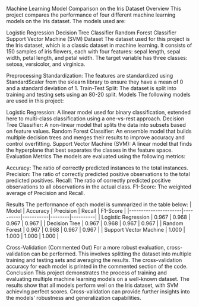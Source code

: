 Machine Learning Model Comparison on the Iris Dataset
Overview
This project compares the performance of four different machine learning models on the Iris dataset. The models used are:

Logistic Regression
Decision Tree Classifier
Random Forest Classifier
Support Vector Machine (SVM)
Dataset
The dataset used for this project is the Iris dataset, which is a classic dataset in machine learning. It consists of 150 samples of iris flowers, each with four features: sepal length, sepal width, petal length, and petal width. The target variable has three classes: setosa, versicolor, and virginica.

Preprocessing
Standardization: The features are standardized using StandardScaler from the sklearn library to ensure they have a mean of 0 and a standard deviation of 1.
Train-Test Split: The dataset is split into training and testing sets using an 80-20 split.
Models
The following models are used in this project:

Logistic Regression: A linear model used for binary classification, extended here to multi-class classification using a one-vs-rest approach.
Decision Tree Classifier: A non-linear model that splits the data into subsets based on feature values.
Random Forest Classifier: An ensemble model that builds multiple decision trees and merges their results to improve accuracy and control overfitting.
Support Vector Machine (SVM): A linear model that finds the hyperplane that best separates the classes in the feature space.
Evaluation Metrics
The models are evaluated using the following metrics:

Accuracy: The ratio of correctly predicted instances to the total instances.
Precision: The ratio of correctly predicted positive observations to the total predicted positives.
Recall: The ratio of correctly predicted positive observations to all observations in the actual class.
F1-Score: The weighted average of Precision and Recall.

Results
The performance of each model is summarized in the table below:
| Model                | Accuracy | Precision | Recall | F1-Score |
|----------------------|----------|-----------|--------|----------|
| Logistic Regression  | 0.967    | 0.968     | 0.967  | 0.967    |
| Decision Tree        | 0.967    | 0.968     | 0.967  | 0.967    |
| Random Forest        | 0.967    | 0.968     | 0.967  | 0.967    |
| Support Vector Machine | 1.000    | 1.000     | 1.000  | 1.000    |

Cross-Validation (Commented Out)
For a more robust evaluation, cross-validation can be performed. This involves splitting the dataset into multiple training and testing sets and averaging the results. The cross-validation accuracy for each model is printed in the commented section of the code.
Conclusion
This project demonstrates the process of training and evaluating multiple machine learning models on a well-known dataset. The results show that all models perform well on the Iris dataset, with SVM achieving perfect scores. Cross-validation can provide further insights into the models' robustness and generalization capabilities.
